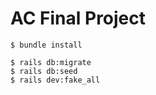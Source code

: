 # AC Final Project

```
$ bundle install
```

```
$ rails db:migrate
$ rails db:seed
$ rails dev:fake_all
```
